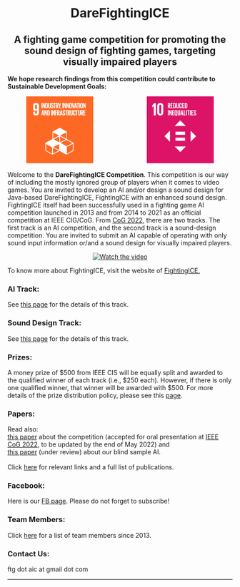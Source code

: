 # <div align="center" ><b>DareFightingICE </b></div>
## <div align="center"><b>A fighting game competition for promoting the sound design of fighting games, targeting visually impaired players</b></div>
**We hope research findings from this competition could contribute to Sustainable Development Goals:**
<p align="center">
<a href="https://sdgs.un.org/goals/goal9" target="_blank"><img src="E_GIF_09.gif" width="150" ></a> 
&emsp;&emsp;&emsp;&emsp;&emsp;&emsp;&emsp;&emsp;
<a href="https://sdgs.un.org/goals/goal10" target="_blank"><img src="E_GIF_10.gif" width="150" ></a>
</p>

Welcome to the <b>DareFightingICE Competition</b>. This competition is our way of including the mostly ignored group of players when it comes to video games. You are invited to develop an AI and/or design a sound design for Java-based DareFightingICE, FightingICE with an enhanced sound design. FightingICE itself had been successfully used in a fighting game AI competition launched in 2013 and from 2014 to 2021 as an official competition at IEEE CIG/CoG. From <a href="https://ieee-cog.org/2022/" target="_blank">CoG 2022</a>, there are two tracks. The first track is an AI competition, and the second track is a sound-design competition. You are invited to submit an AI capable of operating with only sound input information or/and a sound design for visually impaired players. 
<div align="center">

[![Watch the video](https://img.youtube.com/vi/IojUrlXibvk/0.jpg)](https://www.youtube.com/watch?v=IojUrlXibvk)

</div>

To know more about FightingICE, visit the website of <a href="https://www.ice.ci.ritsumei.ac.jp/~ftgaic/index.htm" target="_blank">FightingICE.</a>
<br>

### <b>AI Track:</b>
See <a href="https://tinyurl.com/DareFightingICE/AI" target="_blank">this page</a> for the details of this track.<br>

### <b>Sound Design Track:</b>
See <a href="https://tinyurl.com/DareFightingICE/Sound" target="_blank">this page</a> for the details of this track.<br>

### <b>Prizes:</b>
A money prize of $500 from IEEE CIS will be equally split and awarded to the qualified winner of each track (i.e., $250 each). However, if there is only one qualified winner, that winner will be awarded with $500. For more details of the prize distribution policy, please see this <a href="https://cis.ieee.org/images/files/Documents/competitions/prize-dist-policy.pdf" target="_blank">page</a>.

### <b>Papers:</b>
Read also:<br>
<a href="https://arxiv.org/abs/2203.01556" target="_blank">this paper</a> about the competition (accepted for oral presentation at <a href="https://ieee-cog.org/2022/" target="_blank">IEEE CoG 2022</a>, to be updated by the end of May 2022) and<br>
<a href="https://arxiv.org/abs/2205.07444" target="_blank">this paper</a> (under review) about our blind sample AI.
<br>
<br>
Click [here](https://www.ice.ci.ritsumei.ac.jp/~ftgaic/index-4.html) for relevant links and a full list of publications. 

### <b>Facebook:</b>
Here is our <a href="https://www.facebook.com/ftg.aic" target="_blank">FB page</a>. Please do not forget to subscribe!<br>

### <b>Team Members:</b>
Click [here](https://www.ice.ci.ritsumei.ac.jp/~ftgaic/index-5.html) for a list of team members since 2013.

### <b>Contact Us:</b>
ftg dot aic at gmail dot com 

---
